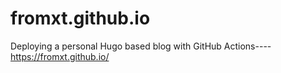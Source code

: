 # fromxt.github.io
Deploying a personal Hugo based blog with GitHub Actions----https://fromxt.github.io/
